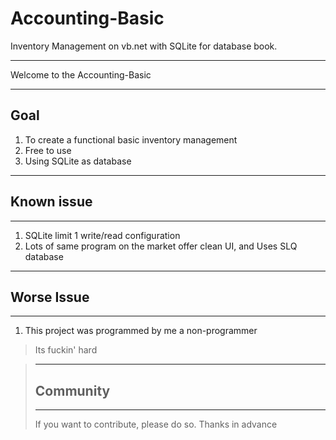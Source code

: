 # Accounting-Basic
Inventory Management on vb.net with SQLite for database book.

***
Welcome to the Accounting-Basic
***
## Goal
1. To create a functional basic inventory management
2. Free to use
3. Using SQLite as database

***
## Known issue
***
1. SQLite limit 1 write/read configuration
2. Lots of same program on the market offer clean UI, and Uses SLQ database

***
##  Worse Issue
***
1. This project was programmed by me a non-programmer
 >  Its fuckin' hard

>***
>## Community
>***
>  If you want to contribute, please do so. 
>  Thanks in advance

